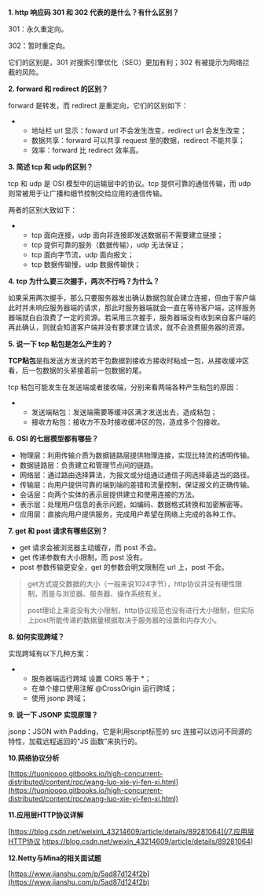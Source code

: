 **1. http 响应码 301 和 302 代表的是什么？有什么区别？**

301：永久重定向。

302：暂时重定向。

它们的区别是，301 对搜索引擎优化（SEO）更加有利；302 有被提示为网络拦截的风险。

**2. forward 和 redirect 的区别？**

forward 是转发，而 redirect 是重定向，它们的区别如下：

* * 地址栏 url 显示：foward url 不会发生改变，redirect url 会发生改变；
  * 数据共享：forward 可以共享 request 里的数据，redirect 不能共享；
  * 效率：forward 比 redirect 效率高。

**3. 简述 tcp 和 udp的区别？**

tcp 和 udp 是 OSI 模型中的运输层中的协议。tcp 提供可靠的通信传输，而 udp 则常被用于让广播和细节控制交给应用的通信传输。

两者的区别大致如下：

* * tcp 面向连接，udp 面向非连接即发送数据前不需要建立链接；
  * tcp 提供可靠的服务（数据传输），udp 无法保证；
  * tcp 面向字节流，udp 面向报文；
  * tcp 数据传输慢，udp 数据传输快；

**4. tcp 为什么要三次握手，两次不行吗？为什么？**

如果采用两次握手，那么只要服务器发出确认数据包就会建立连接，但由于客户端此时并未响应服务器端的请求，那此时服务器端就会一直在等待客户端，这样服务器端就白白浪费了一定的资源。若采用三次握手，服务器端没有收到来自客户端的再此确认，则就会知道客户端并没有要求建立请求，就不会浪费服务器的资源。

**5. 说一下 tcp 粘包是怎么产生的？**

**TCP粘包**是指发送方发送的若干包数据到接收方接收时粘成一包，从接收缓冲区看，后一包数据的头紧接着前一包数据的尾。

tcp 粘包可能发生在发送端或者接收端，分别来看两端各种产生粘包的原因：

* * 发送端粘包：发送端需要等缓冲区满才发送出去，造成粘包；
  * 接收方粘包：接收方不及时接收缓冲区的包，造成多个包接收。

**6. OSI 的七层模型都有哪些？**

* 物理层：利用传输介质为数据链路层提供物理连接，实现比特流的透明传输。
* 数据链路层：负责建立和管理节点间的链路。
* 网络层：通过路由选择算法，为报文或分组通过通信子网选择最适当的路径。
* 传输层：向用户提供可靠的端到端的差错和流量控制，保证报文的正确传输。
* 会话层：向两个实体的表示层提供建立和使用连接的方法。
* 表示层：处理用户信息的表示问题，如编码、数据格式转换和加密解密等。
* 应用层：直接向用户提供服务，完成用户希望在网络上完成的各种工作。

**7. get 和 post 请求有哪些区别？**

* get 请求会被浏览器主动缓存，而 post 不会。
* get 传递参数有大小限制，而 post 没有。
* post 参数传输更安全，get 的参数会明文限制在 url 上，post 不会。

> get方式提交数据的大小（一般来说1024字节），http协议并没有硬性限制，而是与浏览器、服务器、操作系统有关。
>
> post理论上来说没有大小限制，http协议规范也没有进行大小限制，但实际上post所能传递的数据量根据取决于服务器的设置和内存大小。

**8. 如何实现跨域？**

实现跨域有以下几种方案：

* * 服务器端运行跨域 设置 CORS 等于 \*；
  * 在单个接口使用注解 @CrossOrigin 运行跨域；
  * 使用 jsonp 跨域；

**9. 说一下 JSONP 实现原理？**

jsonp：JSON with Padding，它是利用script标签的 src 连接可以访问不同源的特性，加载远程返回的“JS 函数”来执行的。

**10.网络协议分析**

[https://tuonioooo.gitbooks.io/high-concurrent-distributed/content/rpc/wang-luo-xie-yi-fen-xi.html](https://tuonioooo.gitbooks.io/high-concurrent-distributed/content/rpc/wang-luo-xie-yi-fen-xi.html)

**11.应用层HTTP协议详解**

[https://blog.csdn.net/weixin\_43214609/article/details/89281064](/7.应用层HTTP协议 https://blog.csdn.net/weixin_43214609/article/details/89281064)

**12.Netty与Mina的相关面试题**

[https://www.jianshu.com/p/5ad87d124f2b](https://www.jianshu.com/p/5ad87d124f2b)

